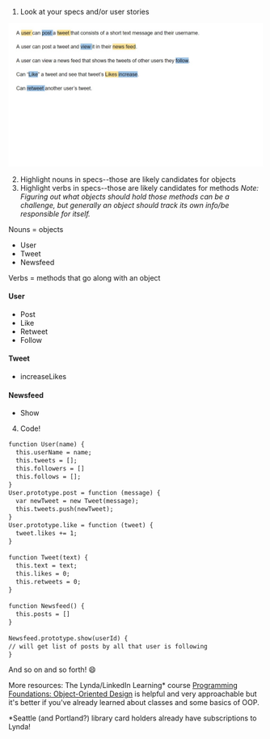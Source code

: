 1) Look at your specs and/or user stories

<img src="./twitterplan.jpg">

2) Highlight nouns in specs--those are likely candidates for objects
3) Highlight verbs in specs--those are likely candidates for methods 
  _Note: Figuring out what objects should hold those methods can be a challenge, but generally an object should track its own info/be responsible for itself._

Nouns = objects
- User
- Tweet
- Newsfeed

Verbs = methods that go along with an object
#### User
 - Post
 - Like
 - Retweet
 - Follow

#### Tweet
 - increaseLikes
#### Newsfeed
 - Show

4) Code!
```
function User(name) {
  this.userName = name;
  this.tweets = [];
  this.followers = []
  this.follows = [];
}
User.prototype.post = function (message) {
  var newTweet = new Tweet(message);
  this.tweets.push(newTweet);
}
User.prototype.like = function (tweet) {
  tweet.likes += 1;
}

function Tweet(text) {
  this.text = text;
  this.likes = 0;
  this.retweets = 0;
}

function Newsfeed() {
  this.posts = []
}

Newsfeed.prototype.show(userId) {
// will get list of posts by all that user is following
}
```

And so on and so forth! 😄

More resources: The Lynda/LinkedIn Learning* course <a href = "https://www.lynda.com/Python-tutorials/Programming-Foundations-Object-Oriented-Design/731735-2.html"> Programming Foundations: Object-Oriented Design</a> is helpful and very approachable but it's better if you've already learned about classes and some basics of OOP. 

*Seattle (and Portland?) library card holders already have subscriptions to Lynda!